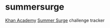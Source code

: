 # summersurge
<a href="https://www.khanacademy.org/">Khan Academy</a> <a href="https://twitter.com/icamlearn">Summer Surge</a> challenge tracker
